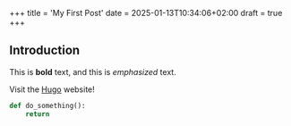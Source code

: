 +++
title = 'My First Post'
date = 2025-01-13T10:34:06+02:00
draft = true
+++

## Introduction

This is **bold** text, and this is _emphasized_ text.

Visit the [Hugo](https://gohugo.io) website!

```python
def do_something():
    return
```
